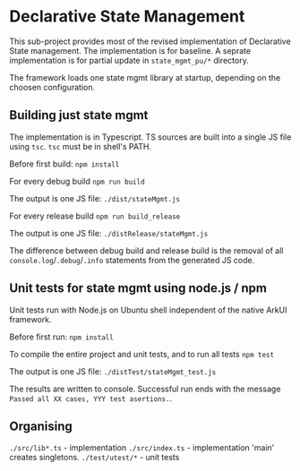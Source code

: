 # Declarative State Management

This sub-project provides most of the revised implementation of Declarative State management.
The implementation is for baseline. A seprate implementation is for partial update in 
`state_mgmt_pu/*` directory. 

The framework loads one state mgmt library at startup, depending on the choosen configuration.

## Building just state mgmt

The implementation is in Typescript.
TS sources are built into a single JS file using `tsc`.
`tsc` must be in shell's PATH.

Before first build:
`npm install`

For every debug build
`npm run build`

The output is one JS file:
`./dist/stateMgmt.js`

For every release build
`npm run build_release`

The output is one JS file:
`./distRelease/stateMgmt.js`

The difference between debug build and release build is the removal 
of all `console.log`/`.debug`/`.info` statements from the generated JS code.

## Unit tests for state mgmt using node.js / npm

Unit tests run with Node.js on Ubuntu shell independent of the native ArkUI framework.

Before first run:
`npm install`

To compile the entire project and unit tests, and to run all tests
`npm test`

The output is one JS file:
`./distTest/stateMgmt_test.js`

The results are written to console.
Successful run ends with the message `Passed all XX cases, YYY test asertions.`.

## Organising

`./src/lib*.ts` - implementation
`./src/index.ts` - implementation 'main' creates singletons.
`./test/utest/*` - unit tests

